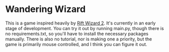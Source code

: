 # Wandering Wizard
This is a game inspired heavily by [Rift Wizard 2](https://store.steampowered.com/app/2058570/Rift_Wizard_2/). It's currently in an early stage of development. You can try it out by running main.py, though there is no requirements.txt, so you'll have to install the necessary packages manually. There is also no tutorial, nor is making one a priority, but the game is primarily mouse controlled, and I think you can figure it out.
